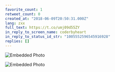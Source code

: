 ```yaml
---
favorite_count: 1
retweet_count: 0
created_at: "2018-06-09T20:50:31.000Z"
lang: zxx
full_text: https://t.co/umj09d55ZY
in_reply_to_screen_name: coderbyheart
in_reply_to_status_id_str: "1005552596545916928"
replies: []
---
```


<div class="gallery gallery-2">

![Embedded Photo](https://twitter-media-coderbyheart.s3.eu-north-1.amazonaws.com/1005552744231505923-DfRw3bEWkAERo6O.jpg)

![Embedded Photo](https://twitter-media-coderbyheart.s3.eu-north-1.amazonaws.com/1005552744231505923-DfRw4V-W0AA1-md.jpg)

</div>
